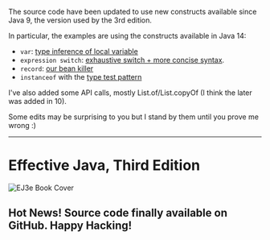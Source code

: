 The source code have been updated to use new constructs available since Java 9,
the version used by the 3rd edition.

In particular, the examples are using the constructs available in Java 14:
- `var`: [type inference of local variable](https://openjdk.java.net/jeps/286)
- `expression switch`: [exhaustive switch + more concise syntax](https://openjdk.java.net/jeps/361).
- `record`: [our bean killer](https://openjdk.java.net/jeps/359)
- `instanceof` with the [type test pattern](https://openjdk.java.net/jeps/305)

I've also added some API calls, mostly List.of/List.copyOf (I think the later was added in 10).

Some edits may be surprising to you but I stand by them until you prove me wrong :)

---

# Effective Java, Third Edition
![EJ3e Book Cover](https://www.pearsonhighered.com/assets/bigcovers/0/1/3/4/0134685997.jpg)
## Hot News! Source code finally available on GitHub. Happy Hacking!
